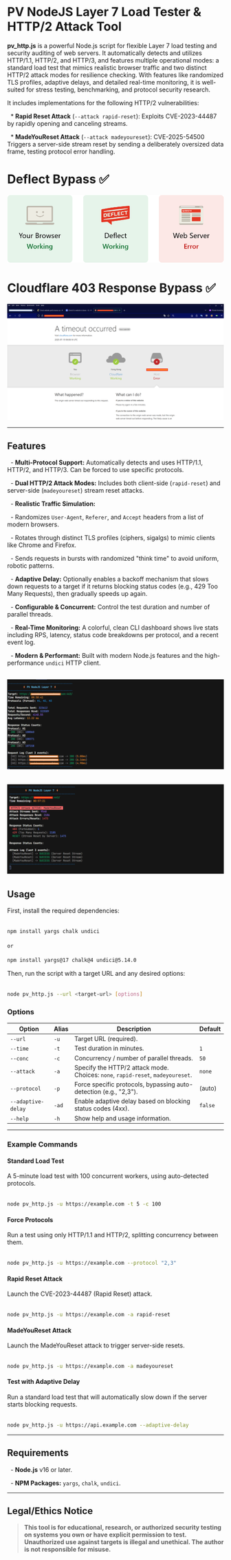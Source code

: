 # PV NodeJS Layer 7 Load Tester & HTTP/2 Attack Tool



**pv_http.js** is a powerful Node.js script for flexible Layer 7 load testing and security auditing of web servers. It automatically detects and utilizes HTTP/1.1, HTTP/2, and HTTP/3, and features multiple operational modes: a standard load test that mimics realistic browser traffic and two distinct HTTP/2 attack modes for resilience checking. With features like randomized TLS profiles, adaptive delays, and detailed real-time monitoring, it is well-suited for stress testing, benchmarking, and protocol security research.



It includes implementations for the following HTTP/2 vulnerabilities:



&nbsp; * **Rapid Reset Attack** (`--attack rapid-reset`): Exploits CVE-2023-44487 by rapidly opening and canceling streams.

&nbsp; * **MadeYouReset Attack** (`--attack madeyoureset`): CVE-2025-54500 Triggers a server-side stream reset by sending a deliberately oversized data frame, testing protocol error handling.



# Deflect Bypass ✅
![image](https://raw.githubusercontent.com/pinoyvendetta/pv-nodejs-layer-7/refs/heads/main/img/deflect.png)
# Cloudflare 403 Response Bypass ✅
![image](https://raw.githubusercontent.com/pinoyvendetta/pv-nodejs-layer-7/refs/heads/main/img/cloudflare-bypass.png)


-----



## Features



&nbsp; - **Multi-Protocol Support:** Automatically detects and uses HTTP/1.1, HTTP/2, and HTTP/3. Can be forced to use specific protocols.

&nbsp; - **Dual HTTP/2 Attack Modes:** Includes both client-side (`rapid-reset`) and server-side (`madeyoureset`) stream reset attacks.

&nbsp; - **Realistic Traffic Simulation:**

&nbsp;     - Randomizes `User-Agent`, `Referer`, and `Accept` headers from a list of modern browsers.

&nbsp;     - Rotates through distinct TLS profiles (ciphers, sigalgs) to mimic clients like Chrome and Firefox.

&nbsp;     - Sends requests in bursts with randomized "think time" to avoid uniform, robotic patterns.

&nbsp; - **Adaptive Delay:** Optionally enables a backoff mechanism that slows down requests to a target if it returns blocking status codes (e.g., 429 Too Many Requests), then gradually speeds up again.

&nbsp; - **Configurable & Concurrent:** Control the test duration and number of parallel threads.

&nbsp; - **Real-Time Monitoring:** A colorful, clean CLI dashboard shows live stats including RPS, latency, status code breakdowns per protocol, and a recent event log.

&nbsp; - **Modern & Performant:** Built with modern Node.js features and the high-performance `undici` HTTP client.


![image](https://raw.githubusercontent.com/pinoyvendetta/pv-nodejs-layer-7/refs/heads/main/img/pv-nodejs-l7.png)
-------------------------------------------------------------------------------------------------------------------------------------------------------------------
![image](https://raw.githubusercontent.com/pinoyvendetta/pv-nodejs-layer-7/refs/heads/main/img/pv-nodejs-madeyoureset.png)
-----



## Usage



First, install the required dependencies:



```sh

npm install yargs chalk undici

or

npm install yargs@17 chalk@4 undici@5.14.0

```



Then, run the script with a target URL and any desired options:



```sh

node pv_http.js --url <target-url> [options]

```



### Options

| Option            | Alias | Description                                              | Default     |
|-------------------|-------|----------------------------------------------------------|-------------|
| `--url`           | `-u`  | Target URL (required).                                   |             |
| `--time`          | `-t`  | Test duration in minutes.                                | `1`         |
| `--conc`          | `-c`  | Concurrency / number of parallel threads.                | `50`        |
| `--attack`        | `-a`  | Specify the HTTP/2 attack mode. Choices: `none`, `rapid-reset`, `madeyoureset`. | `none` |
| `--protocol`      | `-p`  | Force specific protocols, bypassing auto-detection (e.g., "2,3"). | (auto) |
| `--adaptive-delay`| `-ad` | Enable adaptive delay based on blocking status codes (4xx). | `false` |
| `--help`          | `-h`  | Show help and usage information.                         |             |



-----



### Example Commands



#### **Standard Load Test**



A 5-minute load test with 100 concurrent workers, using auto-detected protocols.



```sh

node pv_http.js -u https://example.com -t 5 -c 100

```



#### **Force Protocols**



Run a test using only HTTP/1.1 and HTTP/2, splitting concurrency between them.



```sh

node pv_http.js -u https://example.com --protocol "2,3"

```



#### **Rapid Reset Attack**



Launch the CVE-2023-44487 (Rapid Reset) attack.



```sh

node pv_http.js -u https://example.com -a rapid-reset

```



#### **MadeYouReset Attack**



Launch the MadeYouReset attack to trigger server-side resets.



```sh

node pv_http.js -u https://example.com -a madeyoureset

```



#### **Test with Adaptive Delay**



Run a standard load test that will automatically slow down if the server starts blocking requests.



```sh

node pv_http.js -u https://api.example.com --adaptive-delay

```



-----



## Requirements



&nbsp; - **Node.js** v16 or later.

&nbsp; - **NPM Packages:** `yargs`, `chalk`, `undici`.



-----



## Legal/Ethics Notice



> **This tool is for educational, research, or authorized security testing on systems you own or have explicit permission to test. Unauthorized use against targets is illegal and unethical. The author is not responsible for misuse.**

